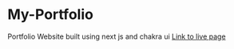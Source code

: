 # My-Portfolio
Portfolio Website built using next js and chakra ui
[Link to live page](https://abhishek-two.vercel.app/)
